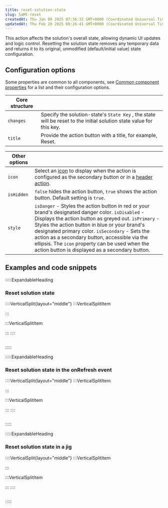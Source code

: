 ```yaml
---
title: reset-solution-state
slug: 5aMt-reset
createdAt: Thu Jan 09 2025 07:36:32 GMT+0000 (Coordinated Universal Time)
updatedAt: Thu Feb 20 2025 08:26:41 GMT+0000 (Coordinated Universal Time)
---
```


This action affects the solution's overall state, allowing dynamic UI updates and logic control. Resetting the solution state removes any temporary data and returns it to its original, unmodified (default/initial value) state configuration.

## Configuration options

Some properties are common to all components, see [Common component properties](docId:LLnTD-rxe8FmH7WpC5cZb) for a list and their configuration options.

| **Core structure** |                                                                                                                      |
| ------------------ | -------------------------------------------------------------------------------------------------------------------- |
| `changes`          | Specify the solution-state's `State Key` , the state will be reset to the initial solution state value for this key. |
| `title`            | Provide the action button with a title, for example, Reset.                                                          |

| **Other options** |                                                                                                                                                                                                                                                                                                                                                                                                                                    |
| ----------------- | ---------------------------------------------------------------------------------------------------------------------------------------------------------------------------------------------------------------------------------------------------------------------------------------------------------------------------------------------------------------------------------------------------------------------------------- |
| `icon`            | Select an [icon](https://docs.jigx.com/jigx-icons) to display when the action is configured as the secondary button or in a [header action](./../Components/jig-header.md).                                                                                                                                                                                                                                                        |
| `isHidden`        | `false` hides the action button, `true` shows the action button. Default setting is `true`.                                                                                                                                                                                                                                                                                                                                        |
| `style`           | `isDanger` - Styles the action button in red or your brand's designated danger color.&#xA;`isDisabled` - Displays the action button as greyed out.&#xA;`isPrimary` - Styles the action button in blue or your brand's designated primary color.&#xA;`isSecondary` - Sets the action as a secondary button, accessible via the ellipsis. The `icon` property can be used when the action button is displayed as a secondary button. |

## Examples and code snippets

:::::ExpandableHeading

### Reset solution state

::::VerticalSplit{layout="middle"}
:::VerticalSplitItem

:::

:::VerticalSplitItem

:::
::::

```yaml

```

:::::

:::::ExpandableHeading

### Reset solution state in the onRefresh event

::::VerticalSplit{layout="middle"}
:::VerticalSplitItem

:::

:::VerticalSplitItem

:::
::::

```yaml

```

:::::

:::::ExpandableHeading

### Reset solution state in a jig

::::VerticalSplit{layout="middle"}
:::VerticalSplitItem

:::

:::VerticalSplitItem

:::
::::

```yaml

```

:::::
